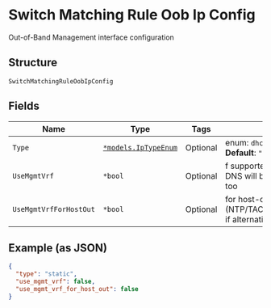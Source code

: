 
# Switch Matching Rule Oob Ip Config

Out-of-Band Management interface configuration

## Structure

`SwitchMatchingRuleOobIpConfig`

## Fields

| Name | Type | Tags | Description |
|  --- | --- | --- | --- |
| `Type` | [`*models.IpTypeEnum`](../../doc/models/ip-type-enum.md) | Optional | enum: `dhcp`, `static`<br>**Default**: `"dhcp"` |
| `UseMgmtVrf` | `*bool` | Optional | f supported on the platform. If enabled, DNS will be using this routing-instance, too |
| `UseMgmtVrfForHostOut` | `*bool` | Optional | for host-out traffic (NTP/TACPLUS/RADIUS/SYSLOG/SNMP), if alternative source network/ip is desired |

## Example (as JSON)

```json
{
  "type": "static",
  "use_mgmt_vrf": false,
  "use_mgmt_vrf_for_host_out": false
}
```

